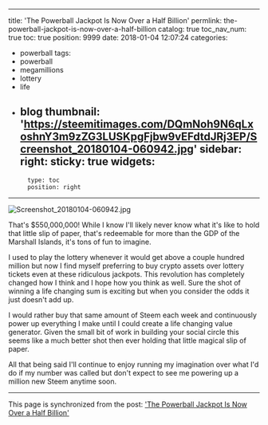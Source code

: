 
---
title: 'The Powerball Jackpot Is Now Over a Half Billion'
permlink: the-powerball-jackpot-is-now-over-a-half-billion
catalog: true
toc_nav_num: true
toc: true
position: 9999
date: 2018-01-04 12:07:24
categories:
- powerball
tags:
- powerball
- megamillions
- lottery
- life
- blog
thumbnail: 'https://steemitimages.com/DQmNoh9N6qLxoshnY3m9zZG3LUSKpgFjbw9vEFdtdJRj3EP/Screenshot_20180104-060942.jpg'
sidebar:
    right:
        sticky: true
widgets:
    -
        type: toc
        position: right
---


![Screenshot_20180104-060942.jpg](https://steemitimages.com/DQmNoh9N6qLxoshnY3m9zZG3LUSKpgFjbw9vEFdtdJRj3EP/Screenshot_20180104-060942.jpg)

That's $550,000,000! While I know I'll likely never know what it's like to hold that little slip of paper, that's redeemable for more than the GDP of the Marshall Islands, it's tons of fun to imagine. 

I used to play the lottery whenever it would get above a couple hundred million but now I find myself preferring to buy crypto assets over lottery tickets even at these ridiculous jackpots. This revolution has completely changed how I think and I hope how you think as well. Sure the shot of winning a life changing sum is exciting but when you consider the odds it just doesn't add up. 

I would rather buy that same amount of Steem each week and continuously power up everything I make until I could create a life changing value generator. Given the small bit of work in building your social circle this seems like a much better shot then ever holding that little magical slip of paper. 

All that being said I'll continue to enjoy running my imagination over what I'd do if my number was called but don't expect to see me powering up a million new Steem anytime soon.

- - -

This page is synchronized from the post: ['The Powerball Jackpot Is Now Over a Half Billion'](https://steemit.com/@patrickulrich/the-powerball-jackpot-is-now-over-a-half-billion)
